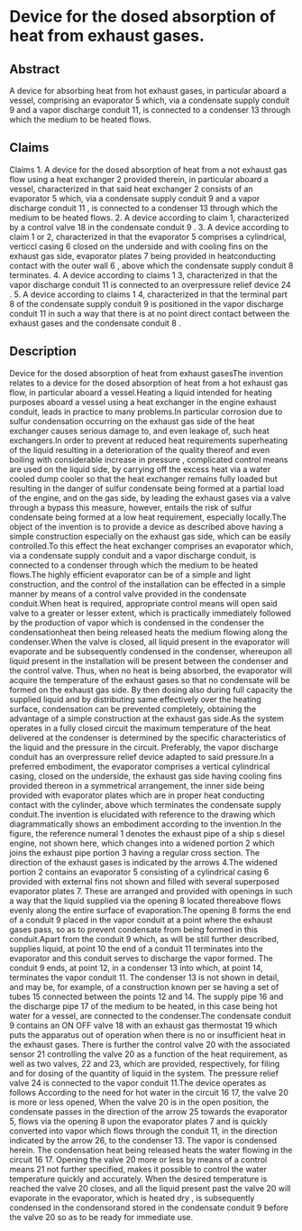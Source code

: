 # Device for the dosed absorption of heat from exhaust gases.

## Abstract
A device for absorbing heat from hot exhaust gases, in particular aboard a vessel, comprising an evaporator 5 which, via a condensate supply conduit 9 and a vapor discharge conduit 11, is connected to a condenser 13 through which the medium to be heated flows.

## Claims
Claims 1. A device for the dosed absorption of heat from a not exhaust gas flow using a heat exchanger 2 provided therein, in particular aboard a vessel, characterized in that said heat exchanger 2 consists of an evaporator 5 which, via a condensate supply conduit 9 and a vapor discharge conduit 11 , is connected to a condenser 13 through which the medium to be heated flows. 2. A device according to claim 1, characterized by a control valve 18 in the condensate conduit 9 . 3. A device according to claim 1 or 2, characterized in that the evaporator 5 comprises a cylindrical, verticcl casing 6 closed on the underside and with cooling fins on the exhaust gas side, evaporator plates 7 being provided in heatconducting contact with the outer wall 6 , above which the condensate supply conduit 8 terminates. 4. A device according to claims 1 3, characterized in that the vapor discharge conduit 11 is connected to an overpressure relief device 24 . 5. A device according to claims 1 4, characterized in that the terminal part 8 of the condensate supply conduit 9 is positioned in the vapor discharge conduit 11 in such a way that there is at no point direct contact between the exhaust gases and the condensate conduit 8 .

## Description
Device for the dosed absorption of heat from exhaust gasesThe invention relates to a device for the dosed absorption of heat from a hot exhaust gas flow, in particular aboard a vessel.Heating a liquid intended for heating purposes aboard a vessel using a heat exchanger in the engine exhaust conduit, leads in practice to many problems.In particular corrosion due to sulfur condensation occurring on the exhaust gas side of the heat exchanger causes serious damage to, and even leakage of, such heat exchangers.In order to prevent at reduced heat requirements superheating of the liquid resulting in a deterioration of the quality thereof and even boiling with considerable increase in pressure , complicated control means are used on the liquid side, by carrying off the excess heat via a water cooled dump cooler so that the heat exchanger remains fully loaded but resulting in the danger of sulfur condensate being formed at a partial load of the engine, and on the gas side, by leading the exhaust gases via a valve through a bypass this measure, however, entails the risk of sulfur condensate being formed at a low heat requirement, especially locally.The object of the invention is to provide a device as described above having a simple construction especially on the exhaust gas side, which can be easily controlled.To this effect the heat exchanger comprises an evaporator which, via a condensate supply conduit and a vapor discharge conduit, is connected to a condenser through which the medium to be heated flows.The highly efficient evaporator can be of a simple and light construction, and the control of the installation can be effected in a simple manner by means of a control valve provided in the condensate conduit.When heat is required, appropriate control means will open said valve to a greater or lesser extent, which is practically immediately followed by the production of vapor which is condensed in the condenser the condensationheat then being released heats the medium flowing along the condenser.When the valve is closed, all liquid present in the evaporator will evaporate and be subsequently condensed in the condenser, whereupon all liquid present in the installation will be present between the condenser and the control valve. Thus, when no heat is being absorbed, the evaporator will acquire the temperature of the exhaust gases so that no condensate will be formed on the exhaust gas side. By then dosing also during full capacity the supplied liquid and by distributing same effectively over the heating surface, condensation can be prevented completely, obtaining the advantage of a simple construction at the exhaust gas side.As the system operates in a fully closed circuit the maximum temperature of the heat delivered at the condenser is determined by the specific characteristics of the liquid and the pressure in the circuit. Preferably, the vapor discharge conduit has an overpressure relief device adapted to said pressure.In a preferred embodiment, the evaporator comprises a vertical cylindrical casing, closed on the underside, the exhaust gas side having cooling fins provided thereon in a symmetrical arrangement, the inner side being provided with evaporator plates which are in proper heat conducting contact with the cylinder, above which terminates the condensate supply conduit.The invention is elucidated with reference to the drawing which diagrammatically shows an embodiment according to the invention.In the figure, the reference numeral 1 denotes the exhaust pipe of a ship s diesel engine, not shown here, which changes into a widened portion 2 which joins the exhaust pipe portion 3 having a regular cross section. The direction of the exhaust gases is indicated by the arrows 4.The widened portion 2 contains an evaporator 5 consisting of a cylindrical casing 6 provided with external fins not shown and filled with several superposed evaporator plates 7. These are arranged and provided with openings in such a way that the liquid supplied via the opening 8 located thereabove flows evenly along the entire surface of evaporation.The opening 8 forms the end of a conduit 9 placed in the vapor conduit at a point where the exhaust gases pass, so as to prevent condensate from being formed in this conduit.Apart from the conduit 9 which, as will be still further described, supplies liquid, at point 10 the end of a conduit 11 terminates into the evaporator and this conduit serves to discharge the vapor formed. The conduit 9 ends, at point 12, in a condenser 13 into which, at point 14, terminates the vapor conduit 11. The condenser 13 is not shown in detail, and may be, for example, of a construction known per se having a set of tubes 15 connected between the points 12 and 14. The supply pipe 16 and the discharge pipe 17 of the medium to be heated, in this case being hot water for a vessel, are connected to the condenser.The condensate conduit 9 contains an ON OFF valve 18 with an exhaust gas thermostat 19 which puts the apparatus out of operation when there is no or insufficient heat in the exhaust gases. There is further the control valve 20 with the associated sensor 21 controlling the valve 20 as a function of the heat requirement, as well as two valves, 22 and 23, which are provided, respectively, for filing and for dosing of the quantity of liquid in the system. The pressure relief valve 24 is connected to the vapor conduit 11.The device operates as follows According to the need for hot water in the circuit 16 17, the valve 20 is more or less opened, When the valve 20 is in the open position, the condensate passes in the direction of the arrow 25 towards the evaporator 5, flows via the opening 8 upon the evaporator plates 7 and is quickly converted into vapor which flows through the conduit 11, in the direction indicated by the arrow 26, to the condenser 13. The vapor is condensed herein. The condensation heat being released heats the water flowing in the circuit 16 17. Opening the valve 20 more or less by means of a control means 21 not further specified, makes it possible to control the water temperature quickly and accurately. When the desired temperature is reached the valve 20 closes, and all the liquid present past the valve 20 will evaporate in the evaporator, which is heated dry , is subsequently condensed in the condensorand stored in the condensate conduit 9 before the valve 20 so as to be ready for immediate use.